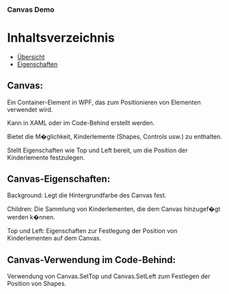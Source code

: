 ### Canvas Demo

# Inhaltsverzeichnis

- [Übersicht](#übersicht)
- [Eigenschaften](#eigenschaften)

## Canvas:

Ein Container-Element in WPF, das zum Positionieren von Elementen verwendet wird.

Kann in XAML oder im Code-Behind erstellt werden.

Bietet die M�glichkeit, Kinderlemente (Shapes, Controls usw.) zu enthalten.

Stellt Eigenschaften wie Top und Left bereit, um die Position der Kinderlemente festzulegen.

## Canvas-Eigenschaften:

Background: Legt die Hintergrundfarbe des Canvas fest.

Children: Die Sammlung von Kinderlementen, die dem Canvas hinzugef�gt werden k�nnen.

Top und Left: Eigenschaften zur Festlegung der Position von Kinderlementen auf dem Canvas.

## Canvas-Verwendung im Code-Behind:

Verwendung von Canvas.SetTop und Canvas.SetLeft zum Festlegen der Position von Shapes.
